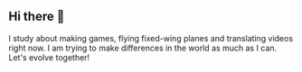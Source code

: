 ## Hi there 👋

I study about making games, flying fixed-wing planes and translating videos right now. I am trying to make differences in the world as much as I can.
Let's evolve together!
